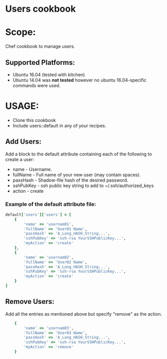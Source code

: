 # Users cookbook
# Scope:
 Chef cookbook to manage users.
## Supported Platforms:

- Ubuntu 16.04 (tested with kitchen)
- Ubuntu 14.04 was **not tested** however no ubuntu 16.04-specific commands were used.

# USAGE:
- Clone this cookbook
- Include users::default in any of your recipes.

## Add Users:
Add a block to the default attribute containing each of the following to create a user:
-  name - Username.
-  fullName - Full name of your new user (may contain spaces).
-  passHash - Shadow-file hash of the desired password.
-  sshPubKey - ssh public key string to add to ~/.ssh/authorized_keys
-  action - create

### Example of the default attribute file:
```ruby
default['users']['users'] = [
	{
		'name' => 'usernam01',
		'fullName' => 'User01 Name',
		'passHash' => 'A_Long_HASH_String...',
		'sshPubKey' => 'ssh-rsa YourSSHPublicKey...',
		'myAction' => 'create'
	},
	{
		'name' => 'usernam02',
		'fullName' => 'User02 Name',
		'passHash' => 'A_Long_HASH_String...',
		'sshPubKey' => 'ssh-rsa YourSSHPublicKey...',
		'myAction' => 'create'
	}
]
```

## Remove Users:
 Add all the entries as mentioned above but specify "remove" as the action.
```ruby
	{
		'name' => 'usernam03',
		'fullName' => 'User03 Name',
		'passHash' => 'A_Long_HASH_String...',
		'sshPubKey' => 'ssh-rsa YourSSHPublicKey...',
		'myAction' => 'remove'
	}
```
